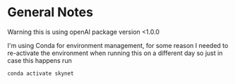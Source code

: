 # General Notes

Warning this is using openAI package version <1.0.0

I'm using Conda for environment management, for some reason I needed to re-activate the environment when running this on a different day so just in case this happens run

`conda activate skynet`
